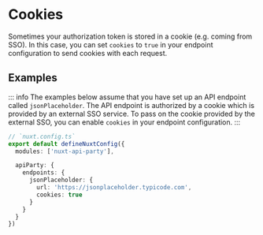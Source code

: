# Cookies

Sometimes your authorization token is stored in a cookie (e.g. coming from SSO). In this case, you can set `cookies` to `true` in your endpoint configuration to send cookies with each request.

## Examples

::: info
The examples below assume that you have set up an API endpoint called `jsonPlaceholder`. The API endpoint is authorized by a cookie which is provided by an external SSO service. To pass on the cookie provided by the external SSO, you can enable `cookies` in your endpoint configuration.
:::

```ts
// `nuxt.config.ts`
export default defineNuxtConfig({
  modules: ['nuxt-api-party'],

  apiParty: {
    endpoints: {
      jsonPlaceholder: {
        url: 'https://jsonplaceholder.typicode.com',
        cookies: true
      }
    }
  }
})
```
